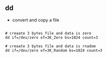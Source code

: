 ## dd
- convert and copy a file

```shell

# creaate 3 bytes file and data is zero
dd if=/dev/zero of=3K_Zero bs=1024 count=3

# creaate 3 bytes file and data is rnadom
dd if=/dev/zero of=3K_Random bs=1024 count=3
```

